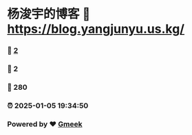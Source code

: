 # 杨浚宇的博客 :link: https://blog.yangjunyu.us.kg/ 
### :page_facing_up: [2](https://blog.yangjunyu.us.kg//tag.html) 
### :speech_balloon: 2 
### :hibiscus: 280 
### :alarm_clock: 2025-01-05 19:34:50 
### Powered by :heart: [Gmeek](https://github.com/Meekdai/Gmeek)
